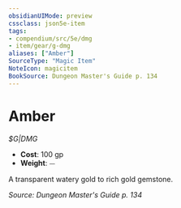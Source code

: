 ```yaml
---
obsidianUIMode: preview
cssclass: json5e-item
tags:
- compendium/src/5e/dmg
- item/gear/g-dmg
aliases: ["Amber"]
SourceType: "Magic Item"
NoteIcon: magicitem
BookSource: Dungeon Master's Guide p. 134
---
```

# Amber
*$G|DMG*  

- **Cost**: 100 gp
- **Weight**: ⏤

A transparent watery gold to rich gold gemstone.

*Source: Dungeon Master's Guide p. 134*